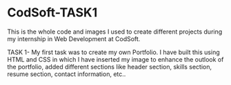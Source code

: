 # CodSoft-TASK1
This is the whole code and images I used to create different projects during my internship in Web Development at CodSoft.

TASK 1- My first task was to create my own Portfolio. I have built this using HTML and CSS in which I have inserted my image to enhance the outlook of the portfolio, added different sections like header section, skills section, resume section, contact information, etc..
